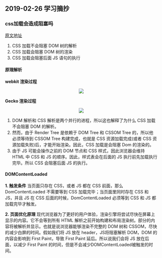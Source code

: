 ## 2019-02-26 学习摘抄

### css加载会造成阻塞吗

[原文地址](https://segmentfault.com/a/1190000018130499?utm_source=weekly&utm_medium=email&utm_campaign=email_weekly#articleHeader1)

1. CSS 加载不会阻塞 DOM 树的解析
2. CSS 加载会阻塞 DOM 树的渲染
3. CSS 加载会阻塞后面 JS 语句的执行

#### 原理解析

**webkit 渲染过程**

<div align=center>

![](https://image-static.segmentfault.com/408/885/4088852130-5afbe6c95934b_articlex)

</div>

**Gecko 渲染过程**

<div align=center>

![](https://image-static.segmentfault.com/164/255/1642554765-5c62998d56f10_articlex)

</div>

1. DOM 解析和 CSS 解析是两个并行的进程，所以这也解释了为什么 CSS 加载不会阻塞 DOM 的解析。
2. 然而，由于 Render Tree 是依赖于 DOM Tree 和 CSSOM Tree 的，所以他必须等待到 CSSOM Tree 构建完成，也就是 CSS 资源加载完成(或者 CSS 资源加载失败)后，才能开始渲染。因此，CSS 加载是会阻塞 Dom 的渲染的。
3. 由于 JS 可能会操作之前的 DOM 节点和 CSS 样式，因此浏览器会维持 HTML 中 CSS 和 JS 的顺序。因此，样式表会在后面的 JS 执行前先加载执行完毕。所以 CSS 会阻塞后面 JS 的执行。

#### DOMContentLoaded

**1. 触发条件** 当页面只存在 CSS，或者 JS 都在 CSS 前面，那么 DomContentLoaded 不需要等到 CSS 加载完毕；当页面里同时存在 CSS 和 JS，并且 JS 在 CSS 后面的时候，DomContentLoaded 必须等到 CSS 和 JS 都加载完毕才触发。


**2. 页面优化原理** 现代浏览器为了更好的用户体验，渲染引擎将尝试尽快在屏幕上显示的内容。它不会等到所有 HTML 解析之前开始构建和布局渲染树。部分的内容将被解析并显示。也就是说浏览器能够渲染不完整的 DOM 树和 CSSOM，尽快的减少白屏的时间。假如我们将 JS 放在 header，JS将阻塞解析 DOM，DOM 的内容会影响到 First Paint，导致 First Paint 延后。所以说我们会将 JS 放在后面，以减少 First Paint 的时间，但是不会减少DOMContentLoaded被触发的时间。
